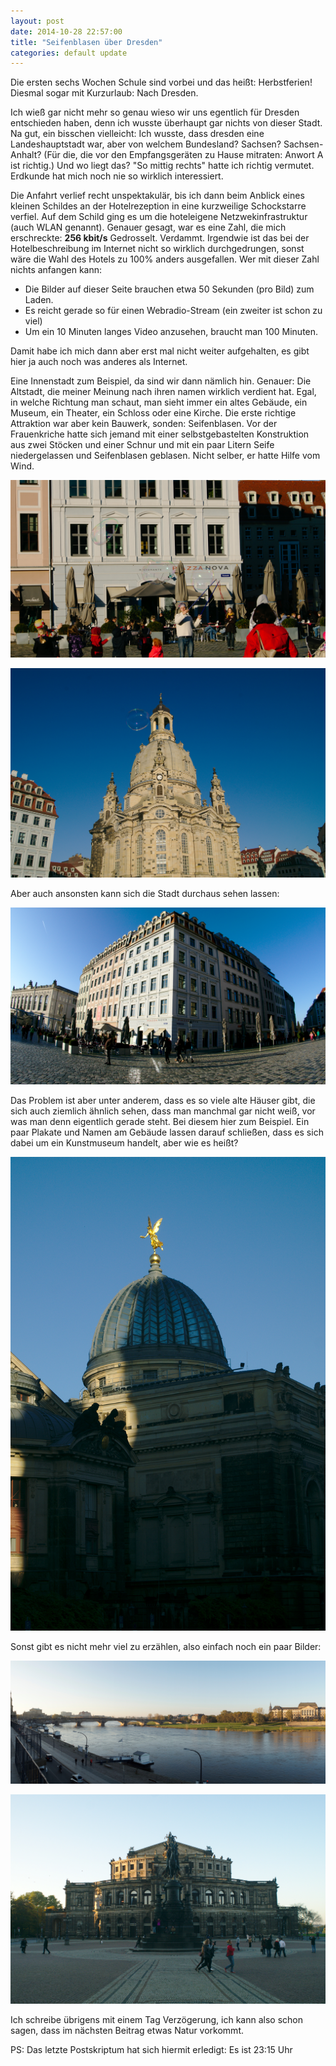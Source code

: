 ```yaml
---
layout: post
date: 2014-10-28 22:57:00
title: "Seifenblasen über Dresden"
categories: default update
---
```


Die ersten sechs Wochen Schule sind vorbei und das heißt: Herbstferien!
Diesmal sogar mit Kurzurlaub: Nach Dresden.

Ich wieß gar nicht mehr so genau wieso wir uns egentlich für Dresden entschieden
haben, denn ich wusste überhaupt gar nichts von dieser Stadt.
Na gut, ein bisschen vielleicht: Ich wusste, dass dresden eine Landeshauptstadt
war, aber von welchem Bundesland? Sachsen? Sachsen-Anhalt? (Für die, die vor den
Empfangsgeräten zu Hause mitraten: Anwort A ist richtig.) Und wo liegt das?
"So mittig rechts" hatte ich richtig vermutet. Erdkunde hat mich noch nie so
wirklich interessiert.

Die Anfahrt verlief recht unspektakulär, bis ich dann beim Anblick eines
kleinen Schildes an der Hotelrezeption in eine kurzweilige Schockstarre verfiel.
Auf dem Schild ging es um die hoteleigene Netzwekinfrastruktur (auch WLAN
genannt). Genauer gesagt, war es eine Zahl, die mich erschreckte: **256 kbit/s**
Gedrosselt. Verdammt. Irgendwie ist das bei der Hotelbeschreibung im Internet
nicht so wirklich durchgedrungen, sonst wäre die Wahl des Hotels zu 100% anders
ausgefallen. Wer mit dieser Zahl nichts anfangen kann:

* Die Bilder auf dieser Seite brauchen etwa 50 Sekunden (pro Bild) zum Laden.
* Es reicht gerade so für einen Webradio-Stream (ein zweiter ist schon zu viel)
* Um ein 10 Minuten langes Video anzusehen, braucht man 100 Minuten.

Damit habe ich mich dann aber erst mal nicht weiter aufgehalten, es gibt hier
ja auch noch was anderes als Internet.

Eine Innenstadt zum Beispiel, da sind wir dann nämlich hin. Genauer:
Die Altstadt, die meiner Meinung nach ihren namen wirklich verdient hat.
Egal, in welche Richtung man schaut, man sieht immer ein altes Gebäude, ein
Museum, ein Theater, ein Schloss oder eine  Kirche.
Die erste richtige Attraktion war aber kein Bauwerk, sonden: Seifenblasen.
Vor der Frauenkriche hatte sich jemand mit einer selbstgebastelten Konstruktion
aus zwei Stöcken und einer Schnur und mit ein paar Litern Seife niedergelassen
und Seifenblasen geblasen. Nicht selber, er hatte Hilfe vom Wind.

![Seifenblasen1](/assets/20141028/img_0001.jpg)

![Seifenblasen2](/assets/20141028/img_0002.jpg)

Aber auch ansonsten kann sich die Stadt durchaus sehen lassen:

![Häuserecke](/assets/20141028/img_0003.jpg)

Das Problem ist aber unter anderem, dass es so viele alte Häuser gibt, die sich
auch ziemlich ähnlich sehen, dass man manchmal gar nicht weiß, vor was man denn
eigentlich gerade steht. Bei diesem hier zum Beispiel. Ein paar Plakate und
Namen am Gebäude lassen darauf schließen, dass es sich dabei um ein Kunstmuseum
handelt, aber wie es heißt?

![Kunstmuseum](/assets/20141028/img_0001_01.jpg)

Sonst gibt es nicht mehr viel zu erzählen, also einfach noch ein paar Bilder:

![Elbe](/assets/20141028/img_0004.jpg)

![Semperoper](/assets/20141028/img_0005.jpg)

Ich schreibe übrigens mit einem Tag Verzögerung,
ich kann also schon sagen, dass im nächsten Beitrag
etwas Natur vorkommt.

PS: Das letzte Postskriptum hat sich hiermit erledigt: Es ist 23:15 Uhr

